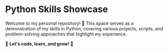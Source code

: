 # Python Skills Showcase

Welcome to my personal repository! 🚀 This space serves as a demonstration of my skills in Python, covering various projects, scripts, and problem-solving approaches that highlight my experience.


🔹 **Let's code, learn, and grow!** 🔹

